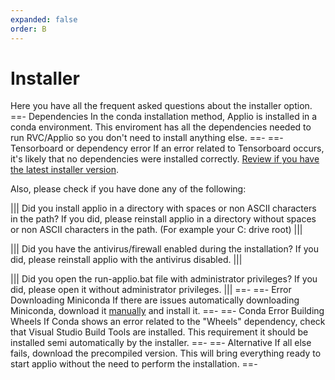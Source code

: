 ```yaml
---
expanded: false
order: B
---
```


# Installer

Here you have all the frequent asked questions about the installer option.
==- Dependencies
In the conda installation method, Applio is installed in a conda environment. This enviroment has all the dependencies needed to run RVC/Applio so you don't need to install anything else.
==-
==- Tensorboard or dependency error
If an error related to Tensorboard occurs, it's likely that no dependencies were installed correctly. [Review if you have the latest installer version](/get-started\install-applio.md).

Also, please check if you have done any of the following:

||| Did you install applio in a directory with spaces or non ASCII characters in the path?
If you did, please reinstall applio in a directory without spaces or non ASCII characters in the path. (For example your C: drive root)
|||

||| Did you have the antivirus/firewall enabled during the installation?
If you did, please reinstall applio with the antivirus disabled.
|||

||| Did you open the run-applio.bat file with administrator privileges?
If you did, please open it without administrator privileges.
|||
==-
==- Error Downloading Miniconda
If there are issues automatically downloading Miniconda, download it [manually](https://repo.anaconda.com/miniconda/Miniconda3-py39_23.9.0-0-Windows-x86_64.exe) and install it.
==-
==- Conda Error Building Wheels
If Conda shows an error related to the "Wheels" dependency, check that Visual Studio Build Tools are installed. This requirement it should be installed semi automatically by the installer.
==-
==- Alternative
If all else fails, download the precompiled version. This will bring everything ready to start applio without the need to perform the installation.
==-